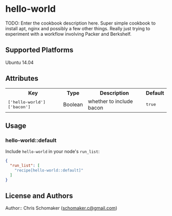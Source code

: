 # hello-world

TODO: Enter the cookbook description here.
Super simple cookbook to install apt, nginx and possibly a few other things. Really just trying to experiment with a workflow involving Packer and Berkshelf.

## Supported Platforms

Ubuntu 14.04

## Attributes

<table>
  <tr>
    <th>Key</th>
    <th>Type</th>
    <th>Description</th>
    <th>Default</th>
  </tr>
  <tr>
    <td><tt>['hello-world']['bacon']</tt></td>
    <td>Boolean</td>
    <td>whether to include bacon</td>
    <td><tt>true</tt></td>
  </tr>
</table>

## Usage

### hello-world::default

Include `hello-world` in your node's `run_list`:

```json
{
  "run_list": [
    "recipe[hello-world::default]"
  ]
}
```

## License and Authors

Author:: Chris Schomaker (<schomaker.c@gmail.com>)
